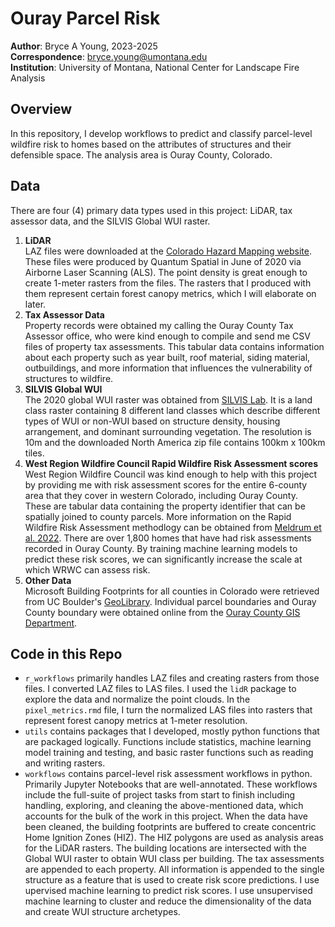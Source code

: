 # Ouray Parcel Risk
**Author**: Bryce A Young, 2023-2025  
**Correspondence**: bryce.young@umontana.edu  
**Institution**: University of Montana, National Center for Landscape Fire Analysis  

## Overview
In this repository, I develop workflows to predict and classify parcel-level wildfire risk to homes based on the attributes of structures and their defensible space. The analysis area is Ouray County, Colorado.

## Data
There are four (4) primary data types used in this project: LiDAR, tax assessor data, and the SILVIS Global WUI raster.  
1. **LiDAR**  
LAZ files were downloaded at the [Colorado Hazard Mapping website](https://coloradohazardmapping.com/lidarDownload "LiDAR Download"). These files were produced by Quantum Spatial in June of 2020 via Airborne Laser Scanning (ALS). The point density is great enough to create 1-meter rasters from the files. The rasters that I produced with them represent certain forest canopy metrics, which I will elaborate on later.  
2. **Tax Assessor Data**  
Property records were obtained my calling the Ouray County Tax Assessor office, who were kind enough to compile and send me CSV files of property tax assessments. This tabular data contains information about each property such as year built, roof material, siding material, outbuildings, and more information that influences the vulnerability of structures to wildfire.  
3. **SILVIS Global WUI**  
The 2020 global WUI raster was obtained from [SILVIS Lab](https://zenodo.org/records/7941460 "Global Wildland Urban Interface"). It is a land class raster containing 8 different land classes which describe different types of WUI or non-WUI based on structure density, housing arrangement, and dominant surrounding vegetation. The resolution is 10m and the downloaded North America zip file contains 100km x 100km tiles.    
4. **West Region Wildfire Council Rapid Wildfire Risk Assessment scores**  
West Region Wildfire Council was kind enough to help with this project by providing me with risk assessment scores for the entire 6-county area that they cover in western Colorado, including Ouray County. These are tabular data containing the property identifier that can be spatially joined to county parcels. More information on the Rapid Wildfire Risk Assessment methodlogy can be obtained from [Meldrum et al. 2022](https://doi.org/10.3390/fire5010024 "Manuscript"). There are over 1,800 homes that have had risk assessments recorded in Ouray County. By training machine learning models to predict these risk scores, we can significantly increase the scale at which WRWC can assess risk. 
5. **Other Data**  
Microsoft Building Footprints for all counties in Colorado were retrieved from UC Boulder's [GeoLibrary](https://geo.colorado.edu/catalog?f%5Bdc_subject_sm%5D%5B%5D=Buildings "Download Building Footprints"). Individual parcel boundaries and Ouray County boundary were obtained online from the [Ouray County GIS Department](https://ouraycountyco.gov/146/GIS-Geographic-Information-Systems-IT "Download Ouray County GIS Data").

## Code in this Repo  
- `r_workflows` primarily handles LAZ files and creating rasters from those files. I converted LAZ files to LAS files. I used the `lidR` package to explore the data and normalize the point clouds. In the `pixel_metrics.rmd` file, I turn the normalized LAS files into rasters that represent forest canopy metrics at 1-meter resolution. 
- `utils` contains packages that I developed, mostly python functions that are packaged logically. Functions include statistics, machine learning model training and testing, and basic raster functions such as reading and writing rasters. 
- `workflows` contains parcel-level risk assessment workflows in python. Primarily Jupyter Notebooks that are well-annotated. These workflows include the full-suite of project tasks from start to finish including handling, exploring, and cleaning the above-mentioned data, which accounts for the bulk of the work in this project. When the data have been cleaned, the building footprints are buffered to create concentric Home Ignition Zones (HIZ). The HIZ polygons are used as analysis areas for the LiDAR rasters. The building locations are intersected with the Global WUI raster to obtain WUI class per building. The tax assessments are appended to each property. All information is appended to the single structure as a feature that is used to create risk score predictions. I use upervised machine learning to predict risk scores. I use unsupervised machine learning to cluster and reduce the dimensionality of the data and create WUI structure archetypes.  
